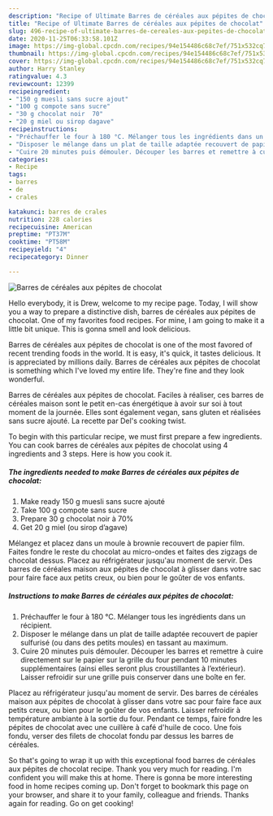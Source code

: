 ```yaml
---
description: "Recipe of Ultimate Barres de céréales aux pépites de chocolat"
title: "Recipe of Ultimate Barres de céréales aux pépites de chocolat"
slug: 496-recipe-of-ultimate-barres-de-cereales-aux-pepites-de-chocolat
date: 2020-11-25T06:33:58.101Z
image: https://img-global.cpcdn.com/recipes/94e154486c68c7ef/751x532cq70/barres-de-cereales-aux-pepites-de-chocolat-photo-principale-de-la-recette.jpg
thumbnail: https://img-global.cpcdn.com/recipes/94e154486c68c7ef/751x532cq70/barres-de-cereales-aux-pepites-de-chocolat-photo-principale-de-la-recette.jpg
cover: https://img-global.cpcdn.com/recipes/94e154486c68c7ef/751x532cq70/barres-de-cereales-aux-pepites-de-chocolat-photo-principale-de-la-recette.jpg
author: Harry Stanley
ratingvalue: 4.3
reviewcount: 12399
recipeingredient:
- "150 g muesli sans sucre ajout"
- "100 g compote sans sucre"
- "30 g chocolat noir  70"
- "20 g miel ou sirop dagave"
recipeinstructions:
- "Préchauffer le four à 180 °C. Mélanger tous les ingrédients dans un récipient."
- "Disposer le mélange dans un plat de taille adaptée recouvert de papier sulfurisé (ou dans des petits moules) en tassant au maximum."
- "Cuire 20 minutes puis démouler. Découper les barres et remettre à cuire directement sur le papier sur la grille du four pendant 10 minutes supplémentaires (ainsi elles seront plus croustillantes à l’extérieur). Laisser refroidir sur une grille puis conserver dans une boîte en fer."
categories:
- Recipe
tags:
- barres
- de
- crales

katakunci: barres de crales 
nutrition: 228 calories
recipecuisine: American
preptime: "PT37M"
cooktime: "PT58M"
recipeyield: "4"
recipecategory: Dinner

---
```



![Barres de céréales aux pépites de chocolat](https://img-global.cpcdn.com/recipes/94e154486c68c7ef/751x532cq70/barres-de-cereales-aux-pepites-de-chocolat-photo-principale-de-la-recette.jpg)

Hello everybody, it is Drew, welcome to my recipe page. Today, I will show you a way to prepare a distinctive dish, barres de céréales aux pépites de chocolat. One of my favorites food recipes. For mine, I am going to make it a little bit unique. This is gonna smell and look delicious.

Barres de céréales aux pépites de chocolat is one of the most favored of recent trending foods in the world. It is easy, it's quick, it tastes delicious. It is appreciated by millions daily. Barres de céréales aux pépites de chocolat is something which I've loved my entire life. They're fine and they look wonderful.

Barres de céréales aux pépites de chocolat. Faciles à réaliser, ces barres de céréales maison sont le petit en-cas énergétique à avoir sur soi à tout moment de la journée. Elles sont également vegan, sans gluten et réalisées sans sucre ajouté. La recette par Del&#39;s cooking twist.


To begin with this particular recipe, we must first prepare a few ingredients. You can cook barres de céréales aux pépites de chocolat using 4 ingredients and 3 steps. Here is how you cook it.

<!--inarticleads1-->

##### The ingredients needed to make Barres de céréales aux pépites de chocolat:

1. Make ready 150 g muesli sans sucre ajouté
1. Take 100 g compote sans sucre
1. Prepare 30 g chocolat noir à 70%
1. Get 20 g miel (ou sirop d’agave)


Mélangez et placez dans un moule à brownie recouvert de papier film. Faites fondre le reste du chocolat au micro-ondes et faites des zigzags de chocolat dessus. Placez au réfrigérateur jusqu&#39;au moment de servir. Des barres de céréales maison aux pépites de chocolat à glisser dans votre sac pour faire face aux petits creux, ou bien pour le goûter de vos enfants. 

<!--inarticleads2-->

##### Instructions to make Barres de céréales aux pépites de chocolat:

1. Préchauffer le four à 180 °C. Mélanger tous les ingrédients dans un récipient.
1. Disposer le mélange dans un plat de taille adaptée recouvert de papier sulfurisé (ou dans des petits moules) en tassant au maximum.
1. Cuire 20 minutes puis démouler. Découper les barres et remettre à cuire directement sur le papier sur la grille du four pendant 10 minutes supplémentaires (ainsi elles seront plus croustillantes à l’extérieur). Laisser refroidir sur une grille puis conserver dans une boîte en fer.


Placez au réfrigérateur jusqu&#39;au moment de servir. Des barres de céréales maison aux pépites de chocolat à glisser dans votre sac pour faire face aux petits creux, ou bien pour le goûter de vos enfants. Laisser refroidir à température ambiante à la sortie du four. Pendant ce temps, faire fondre les pépites de chocolat avec une cuillère à café d&#39;huile de coco. Une fois fondu, verser des filets de chocolat fondu par dessus les barres de céréales. 

So that's going to wrap it up with this exceptional food barres de céréales aux pépites de chocolat recipe. Thank you very much for reading. I'm confident you will make this at home. There is gonna be more interesting food in home recipes coming up. Don't forget to bookmark this page on your browser, and share it to your family, colleague and friends. Thanks again for reading. Go on get cooking!

